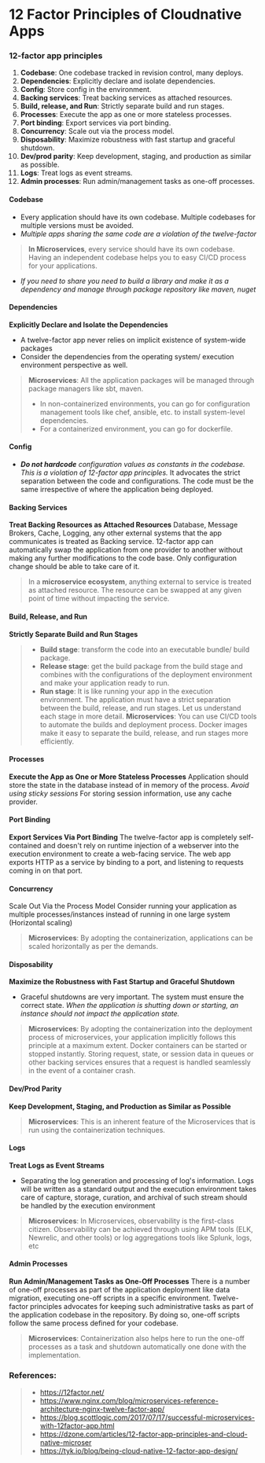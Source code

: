# 12 Factor Principles of Cloudnative Apps 



### 12-factor app principles

1.  **Codebase**: One codebase tracked in revision control, many deploys.
2.  **Dependencies**: Explicitly declare and isolate dependencies.
3.  **Config**: Store config in the environment.
4.  **Backing services**: Treat backing services as attached resources.
5.  **Build, release, and Run**: Strictly separate build and run stages.
6.  **Processes**: Execute the app as one or more stateless processes.
7.  **Port binding**: Export services via port binding.
8.  **Concurrency**: Scale out via the process model.
9.  **Disposability**: Maximize robustness with fast startup and graceful shutdown.
10.  **Dev/prod parity**: Keep development, staging, and production as similar as possible.
11.  **Logs**: Treat logs as event streams.
12.  **Admin processes**: Run admin/management tasks as one-off processes.



#### Codebase
* Every application should have its own codebase. Multiple codebases for multiple versions must be avoided.
* _Multiple apps sharing the same code are a violation of the twelve-factor_
> **In Microservices**, every service should have its own codebase. Having an independent codebase helps you to easy CI/CD process for your applications.
* _If you need to share you need to build a library and make it as a dependency and manage through package repository like maven, nuget_

#### Dependencies 
**Explicitly Declare and Isolate the Dependencies**
* A twelve-factor app never relies on implicit existence of system-wide packages
* Consider the dependencies from the operating system/ execution environment perspective as well.
> **Microservices**: All the application packages will be managed through package managers like sbt, maven.
> 
> * In non-containerized environments, you can go for configuration management tools like chef, ansible, etc. to install system-level dependencies.
> * For a containerized environment, you can go for dockerfile.

#### Config
 * _**Do not hardcode**  configuration values as constants in the codebase. This is a violation of 12-factor app principles._
 It advocates the strict separation between the code and configurations. The code must be the same irrespective of where the application being deployed.
  


 #### Backing Services
**Treat Backing Resources as Attached Resources** 
Database, Message Brokers, Cache, Logging, any other external systems that the app communicates is treated as Backing service.
12-factor app can automatically swap the application from one provider to another without making any further modifications to the code base. Only configuration change should be able to take care of it.
> In a **microservice ecosystem**, anything external to service is treated as attached resource. The resource can be swapped at any given point of time without impacting the service.

#### Build, Release, and Run 
**Strictly Separate Build and Run Stages**

>    * **Build stage**: transform the code into an executable bundle/ build package.
>    * **Release stage**: get the build package from the build stage and combines with the configurations of the deployment environment and make your application ready to run.
>    * **Run stage**: It is like running your app in the execution environment.
The application must have a strict separation between the build, release, and run stages. Let us understand each stage in more detail.
 **Microservices**: You can use CI/CD tools to automate the builds and deployment process. Docker images make it easy to separate the build, release, and run stages more efficiently.

#### Processes 
**Execute the App as One or More Stateless Processes**
Application should store the state in the database instead of in memory of the process. _Avoid using sticky sessions_
For storing session information, use any cache provider.
#### Port Binding
**Export Services Via Port Binding**
The twelve-factor app is completely self-contained and doesn't rely on runtime injection of a webserver into the execution environment to create a web-facing service. The web app exports HTTP as a service by binding to a port, and listening to requests coming in on that port.
#### Concurrency  
Scale Out Via the Process Model
Consider running your application as multiple processes/instances instead of running in one large system (Horizontal scaling)
> **Microservices**: By adopting the containerization, applications can be scaled horizontally as per the demands.

#### Disposability 
**Maximize the Robustness with Fast Startup and Graceful Shutdown**
* Graceful shutdowns are very important. The system must ensure the correct state. 
_When the application is shutting down or starting, an instance should not impact the application state._

> **Microservices**: By adopting the containerization into the deployment process of microservices, your application implicitly follows this principle at a maximum extent. Docker containers can be started or stopped instantly. Storing request, state, or session data in queues or other backing services ensures that a request is handled seamlessly in the event of a container crash.

#### Dev/Prod Parity 
**Keep Development, Staging, and Production as Similar as Possible**
> **Microservices**: This is an inherent feature of the Microservices that is run using the containerization techniques.
#### Logs 
**Treat Logs as Event Streams**
* Separating the log generation and processing of log's information. Logs will be written as a standard output and the execution environment takes care of capture, storage, curation, and archival of such stream should be handled by the execution environment
> **Microservices**: In Microservices, observability is the first-class citizen. Observability can be achieved through using APM tools (ELK, Newrelic, and other tools) or log aggregations tools like Splunk, logs, etc
#### Admin Processes
**Run Admin/Management Tasks as One-Off Processes**
There is a number of one-off processes as part of the application deployment like data migration, executing one-off scripts in a specific environment.
Twelve-factor principles advocates for keeping such administrative tasks as part of the application codebase in the repository. By doing so, one-off scripts follow the same process defined for your codebase.
> **Microservices**: Containerization also helps here to run the one-off processes as a task and shutdown automatically one done with the implementation.


### References:

> * https://12factor.net/
> * https://www.nginx.com/blog/microservices-reference-architecture-nginx-twelve-factor-app/
> * https://blog.scottlogic.com/2017/07/17/successful-microservices-with-12factor-app.html
> * https://dzone.com/articles/12-factor-app-principles-and-cloud-native-microser
> * https://tyk.io/blog/being-cloud-native-12-factor-app-design/
